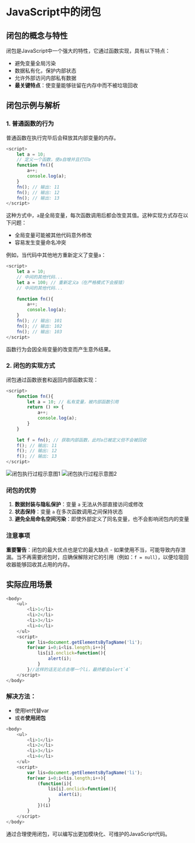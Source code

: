 # JavaScript中的闭包

## 闭包的概念与特性

闭包是JavaScript中一个强大的特性，它通过函数实现，具有以下特点：

- 避免变量全局污染
- 数据私有化，保护内部状态
- 允许外部访问内部私有数据
- **最关键特点**：使变量能够驻留在内存中而不被垃圾回收

## 闭包示例与解析

### 1. 普通函数的行为

普通函数在执行完毕后会释放其内部变量的内存。

```javascript
<script>
    let a = 10;
    // 定义一个函数，使a自增并且打印a
    function fn(){
        a++;
        console.log(a);
    }
    fn(); // 输出: 11
    fn(); // 输出: 12
    fn(); // 输出: 13
</script>
```

这种方式中，`a`是全局变量，每次函数调用后都会改变其值。这种实现方式存在以下问题：

- 全局变量可能被其他代码意外修改
- 容易发生变量命名冲突

例如，当代码中其他地方重新定义了变量`a`：

```javascript
<script>
    let a = 10;
    // 中间的其他代码...
    let a = 100; // 重新定义a（在严格模式下会报错）
    // 中间的其他代码...
    
    function fn(){
        a++;
        console.log(a);
    }
    fn(); // 输出: 101
    fn(); // 输出: 102
    fn(); // 输出: 103
</script>
```

函数行为会因全局变量的改变而产生意外结果。

### 2. 闭包的实现方式

闭包通过函数嵌套和返回内部函数实现：

```javascript
<script>
    function fn(){
        let a = 10; // 私有变量，被内部函数引用
        return () => {
            a++;
            console.log(a);
        }
    }
    
    let f = fn(); // 获取内部函数，此时a已被定义但不会被回收
    f(); // 输出: 11
    f(); // 输出: 12
    f(); // 输出: 13
</script>
```

![闭包执行过程示意图1](/images/Blog/前端/JS/JS3/close1.png)
![闭包执行过程示意图2](/images/Blog/前端/JS/JS3/close2.png)

### 闭包的优势

1. **数据封装与隐私保护**：变量 `a` 无法从外部直接访问或修改
2. **状态保持**：变量 `a` 在多次函数调用之间保持状态
3. **避免全局命名空间污染**：即使外部定义了同名变量，也不会影响闭包内的变量

### 注意事项

**重要警告**：闭包的最大优点也是它的最大缺点 - 如果使用不当，可能导致内存泄漏。当不再需要闭包时，应确保解除对它的引用（例如：`f = null`），以便垃圾回收器能够回收其占用的内存。

## 实际应用场景
```javascript
<body>
    <ul>
        <li>1</li>
        <li>2</li>
        <li>3</li>
        <li>4</li>
    </ul>
    <script>
        var lis=document.getElementsByTagName('li');
        for(var i=0;i<lis.length;i++){
            lis[i].onclick=function(){
                alert(i);
            }
        }//这样的话无论点击哪一个li，最终都会alert`4`
    </script>
</body>
```
### 解决方法：
* 使用let代替var
* 或者**使用闭包**
```javascript
<body>
    <ul>
        <li>1</li>
        <li>2</li>
        <li>3</li>
        <li>4</li>
    </ul>
    <script>
        var lis=document.getElementsByTagName('li');
        for(var i=0;i<lis.length;i++){
            (function(i){
                lis[i].onclick=function(){
                    alert(i);
                }
            })(i)
        }
    </script>
</body>
```
通过合理使用闭包，可以编写出更加模块化、可维护的JavaScript代码。